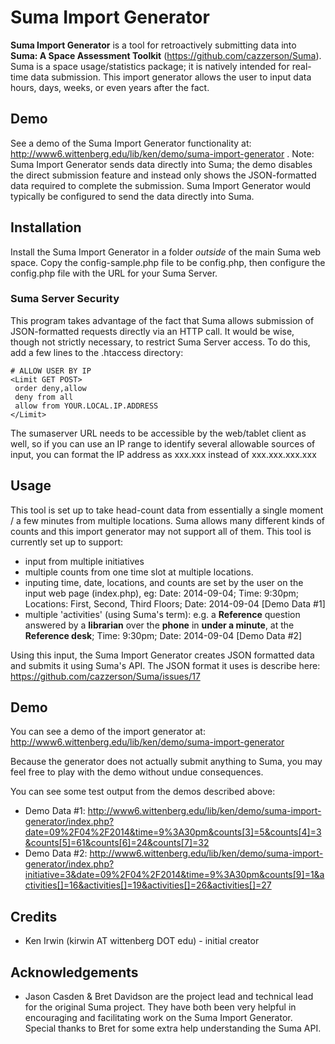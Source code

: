# Suma Import Generator

**Suma Import Generator** is a tool for retroactively submitting data into **Suma: A Space Assessment Toolkit** (https://github.com/cazzerson/Suma). Suma is a space usage/statistics package; it is natively intended for real-time data submission. This import generator allows the user to input data hours, days, weeks, or even years after the fact. 

## Demo

See a demo of the Suma Import Generator functionality at: http://www6.wittenberg.edu/lib/ken/demo/suma-import-generator . Note: Suma Import Generator sends data directly into Suma; the demo disables the direct submission feature and instead only shows the JSON-formatted data required to complete the submission. Suma Import Generator would typically be configured to send the data directly into Suma.

## Installation

Install the Suma Import Generator in a folder *outside* of the main Suma web space. Copy the config-sample.php file to be config.php, then configure the config.php file with the URL for your Suma Server. 

### Suma Server Security

This program takes advantage of the fact that Suma allows submission of JSON-formatted requests directly via an HTTP call. It would be wise, though not strictly necessary, to restrict Suma Server access. To do this, add a few lines to the .htaccess directory:
```
# ALLOW USER BY IP
<Limit GET POST>
 order deny,allow
 deny from all
 allow from YOUR.LOCAL.IP.ADDRESS
</Limit>
```

The sumaserver URL needs to be accessible by the web/tablet client as well, so if you can use an IP range to identify several allowable sources of input, you can format the IP address as xxx.xxx instead of xxx.xxx.xxx.xxx


## Usage

This tool is set up to take head-count data from essentially a single moment / a few minutes from multiple locations. Suma allows many different kinds of counts and this import generator may not support all of them. This tool is currently set up to support:
* input from multiple initiatives
* multiple counts from one time slot at multiple locations. 
* inputing time, date, locations, and counts are set by the user on the input web page (index.php), eg: Date: 2014-09-04; Time: 9:30pm; Locations: First, Second, Third Floors; Date: 2014-09-04 [Demo Data #1]
* multiple 'activities' (using Suma's term): e.g. a **Reference** question answered by a **librarian** over the **phone** in **under a minute**, at the **Reference desk**; Time: 9:30pm; Date: 2014-09-04 [Demo Data #2] 

Using this input, the Suma Import Generator creates JSON formatted data and submits it using Suma's API. The JSON format it uses is describe here: https://github.com/cazzerson/Suma/issues/17 


## Demo

You can see a demo of the import generator at: http://www6.wittenberg.edu/lib/ken/demo/suma-import-generator

Because the generator does not actually submit anything to Suma, you may feel free to play with the demo without undue consequences. 

You can see some test output from the demos described above: 
* Demo Data #1: http://www6.wittenberg.edu/lib/ken/demo/suma-import-generator/index.php?date=09%2F04%2F2014&time=9%3A30pm&counts[3]=5&counts[4]=3&counts[5]=61&counts[6]=24&counts[7]=32 
* Demo Data #2: http://www6.wittenberg.edu/lib/ken/demo/suma-import-generator/index.php?initiative=3&date=09%2F04%2F2014&time=9%3A30pm&counts[9]=1&activities[]=16&activities[]=19&activities[]=26&activities[]=27

## Credits

* Ken Irwin (kirwin AT wittenberg DOT edu) - initial creator

## Acknowledgements
* Jason Casden & Bret Davidson are the project lead and technical lead for the original Suma project. They have both been very helpful in encouraging and facilitating work on the Suma Import Generator. Special thanks to Bret for some extra help understanding the Suma API.
